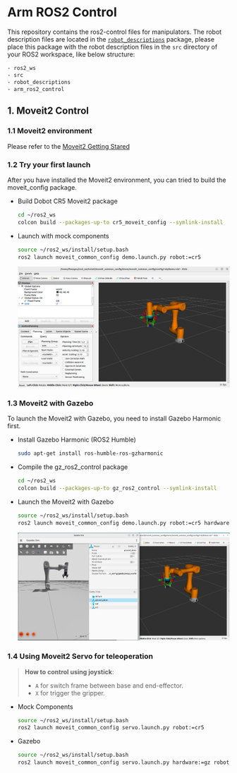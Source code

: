 # Arm ROS2 Control

This repository contains the ros2-control files for manipulators. The robot description files are located in the [
`robot_descriptions`](https://github.com/fiveages-sim/robot_descriptions) package, please place this package with the
robot description files in the `src` directory of your ROS2 workspace, like below structure:

```angular2html
- ros2_ws
- src
- robot_descriptions
- arm_ros2_control
```

## 1. Moveit2 Control

### 1.1 Moveit2 environment

Please refer to
the [Moveit2 Getting Stared](https://moveit.picknik.ai/main/doc/tutorials/getting_started/getting_started.html#install-ros-2-and-colcon)

### 1.2 Try your first launch

After you have installed the Moveit2 environment, you can tried to build the moveit_config package.

* Build Dobot CR5 Moveit2 package
    ```bash
    cd ~/ros2_ws
    colcon build --packages-up-to cr5_moveit_config --symlink-install
    ```
* Launch with mock components
    ```bash
    source ~/ros2_ws/install/setup.bash
    ros2 launch moveit_common_config demo.launch.py robot:=cr5
    ```
  ![moveit](.images/moveit_dobot.png)

### 1.3 Moveit2 with Gazebo

To launch the Moveit2 with Gazebo, you need to install Gazebo Harmonic first.

* Install Gazebo Harmonic (ROS2 Humble)
    ```bash
    sudo apt-get install ros-humble-ros-gzharmonic
    ```
* Compile the gz_ros2_control package
    ```bash
    cd ~/ros2_ws
    colcon build --packages-up-to gz_ros2_control --symlink-install
    ```
* Launch the Moveit2 with Gazebo
    ```bash
    source ~/ros2_ws/install/setup.bash
    ros2 launch moveit_common_config demo.launch.py robot:=cr5 hardware:=gz
    ```

  ![moveit gz](.images/moveit_dobot_gz.png)

### 1.4 Using Moveit2 Servo for teleoperation
> **How to control using joystick**:
  > * `A` for switch frame between base and end-effector.
  > * `X` for trigger the gripper.

* Mock Components
  ```bash
  source ~/ros2_ws/install/setup.bash
  ros2 launch moveit_common_config servo.launch.py robot:=cr5 
  ```
* Gazebo
  ```bash
  source ~/ros2_ws/install/setup.bash
  ros2 launch moveit_common_config servo.launch.py hardware:=gz robot:=cr5 
  ```